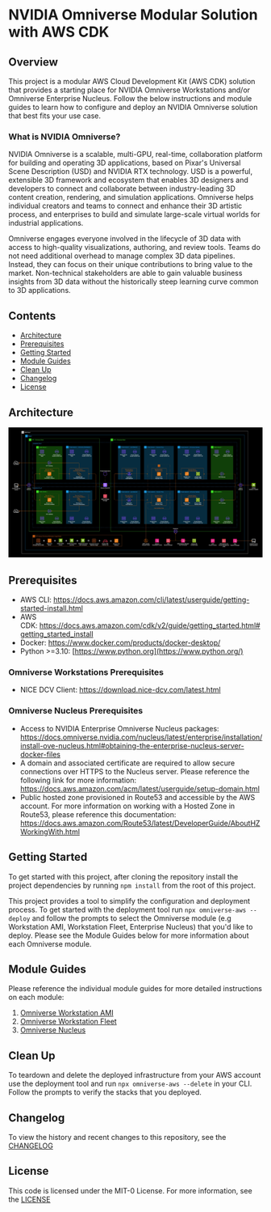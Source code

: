 # NVIDIA Omniverse Modular Solution with AWS CDK

## Overview 

This project is a modular AWS Cloud Development Kit (AWS CDK) solution that provides a starting place for NVIDIA Omniverse Workstations and/or Omniverse Enterprise Nucleus. Follow the below instructions and module guides to learn how to configure and deploy an NVIDIA Omniverse solution that best fits your use case. 

### What is NVIDIA Omniverse?

NVIDIA Omniverse is a scalable, multi-GPU, real-time, collaboration platform for building and operating 3D applications, based on Pixar's Universal Scene Description (USD) and NVIDIA RTX technology. USD is a powerful, extensible 3D framework and ecosystem that enables 3D designers and developers to connect and collaborate between industry-leading 3D content creation, rendering, and simulation applications. Omniverse helps individual creators and teams to connect and enhance their 3D artistic process, and enterprises to build and simulate large-scale virtual worlds for industrial applications.

Omniverse engages everyone involved in the lifecycle of 3D data with access to high-quality visualizations, authoring, and review tools. Teams do not need additional overhead to manage complex 3D data pipelines. Instead, they can focus on their unique contributions to bring value to the market. Non-technical stakeholders are able to gain valuable business insights from 3D data without the historically steep learning curve common to 3D applications.

## Contents

- [Architecture](#architecture)
- [Prerequisites](#prerequisites)
- [Getting Started](#getting-started)
- [Module Guides](#module-guides)
- [Clean Up](#clean-up)
- [Changelog](#changelog)
- [License](#license)

## Architecture

<img src="./docs/main/media/image1.jpg"/>

## Prerequisites

- AWS CLI: <https://docs.aws.amazon.com/cli/latest/userguide/getting-started-install.html>
- AWS CDK: <https://docs.aws.amazon.com/cdk/v2/guide/getting_started.html#getting_started_install>
- Docker: <https://www.docker.com/products/docker-desktop/>
- Python >=3.10: [https://www.python.org](https://www.python.org/)

### Omniverse Workstations Prerequisites

- NICE DCV Client: <https://download.nice-dcv.com/latest.html>

### Omniverse Nucleus Prerequisites

- Access to NVIDIA Enterprise Omniverse Nucleus packages: <https://docs.omniverse.nvidia.com/nucleus/latest/enterprise/installation/install-ove-nucleus.html#obtaining-the-enterprise-nucleus-server-docker-files>
- A domain and associated certificate are required to allow secure connections over HTTPS to the Nucleus server. Please reference the following link for more information: <https://docs.aws.amazon.com/acm/latest/userguide/setup-domain.html>
- Public hosted zone provisioned in Route53 and accessible by the AWS account. For more information on working with a Hosted Zone in Route53, please reference this documentation: <https://docs.aws.amazon.com/Route53/latest/DeveloperGuide/AboutHZWorkingWith.html>

## Getting Started

To get started with this project, after cloning the repository install the project dependencies by running `npm install` from the root of this project.

This project provides a tool to simplify the configuration and deployment process. To get started with the deployment tool run `npx omniverse-aws --deploy` and follow the prompts to select the Omniverse module (e.g Workstation AMI, Workstation Fleet, Enterprise Nucleus) that you'd like to deploy. Please see the Module Guides below for more information about each Omniverse module.

## Module Guides

Please reference the individual module guides for more detailed instructions on each module:

1. [Omniverse Workstation AMI](./docs/omniverse-workstation-ami/README.md)
2. [Omniverse Workstation Fleet](./docs/omniverse-workstation-fleet/README.md)
3. [Omniverse Nucleus](./docs/omniverse-nucleus/README.md)

## Clean Up

To teardown and delete the deployed infrastructure from your AWS account use the deployment tool and run `npx omniverse-aws --delete` in your CLI. Follow the prompts to verify the stacks that you deployed.

## Changelog

To view the history and recent changes to this repository, see the [CHANGELOG](./CHANGELOG.md)

## License

This code is licensed under the MIT-0 License. For more information, see the [LICENSE](./LICENSE)